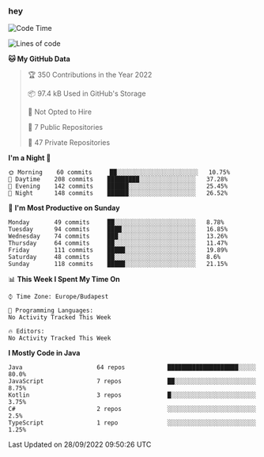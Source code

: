 ### hey

<!--START_SECTION:waka-->
![Code Time](http://img.shields.io/badge/Code%20Time-801%20hrs%2035%20mins-blue)

![Lines of code](https://img.shields.io/badge/From%20Hello%20World%20I%27ve%20Written-511%20Thousand%20lines%20of%20code-blue)

**🐱 My GitHub Data** 

> 🏆 350 Contributions in the Year 2022
 > 
> 📦 97.4 kB Used in GitHub's Storage 
 > 
> 🚫 Not Opted to Hire
 > 
> 📜 7 Public Repositories 
 > 
> 🔑 47 Private Repositories  
 > 
**I'm a Night 🦉** 

```text
🌞 Morning    60 commits     ██░░░░░░░░░░░░░░░░░░░░░░░   10.75% 
🌆 Daytime    208 commits    █████████░░░░░░░░░░░░░░░░   37.28% 
🌃 Evening    142 commits    ██████░░░░░░░░░░░░░░░░░░░   25.45% 
🌙 Night      148 commits    ██████░░░░░░░░░░░░░░░░░░░   26.52%

```
📅 **I'm Most Productive on Sunday** 

```text
Monday       49 commits     ██░░░░░░░░░░░░░░░░░░░░░░░   8.78% 
Tuesday      94 commits     ████░░░░░░░░░░░░░░░░░░░░░   16.85% 
Wednesday    74 commits     ███░░░░░░░░░░░░░░░░░░░░░░   13.26% 
Thursday     64 commits     ██░░░░░░░░░░░░░░░░░░░░░░░   11.47% 
Friday       111 commits    █████░░░░░░░░░░░░░░░░░░░░   19.89% 
Saturday     48 commits     ██░░░░░░░░░░░░░░░░░░░░░░░   8.6% 
Sunday       118 commits    █████░░░░░░░░░░░░░░░░░░░░   21.15%

```


📊 **This Week I Spent My Time On** 

```text
⌚︎ Time Zone: Europe/Budapest

💬 Programming Languages: 
No Activity Tracked This Week

🔥 Editors: 
No Activity Tracked This Week

```

**I Mostly Code in Java** 

```text
Java                     64 repos            ████████████████████░░░░░   80.0% 
JavaScript               7 repos             ██░░░░░░░░░░░░░░░░░░░░░░░   8.75% 
Kotlin                   3 repos             █░░░░░░░░░░░░░░░░░░░░░░░░   3.75% 
C#                       2 repos             ░░░░░░░░░░░░░░░░░░░░░░░░░   2.5% 
TypeScript               1 repo              ░░░░░░░░░░░░░░░░░░░░░░░░░   1.25%

```



 Last Updated on 28/09/2022 09:50:26 UTC
<!--END_SECTION:waka-->
